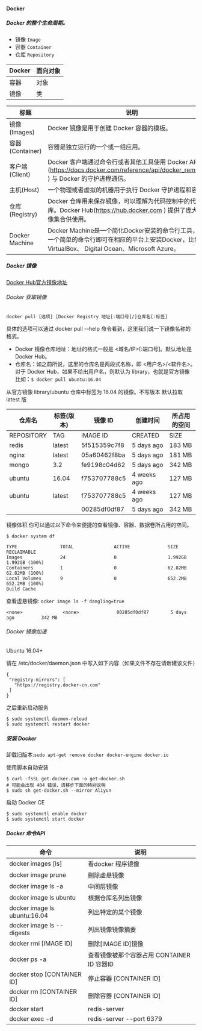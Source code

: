 #### Docker 
##### Docker 的整个生命周期。
- 镜像 `Image`
- 容器 `Container`
- 仓库 `Repository`

Docker  |	面向对象|
|----|----|
容器 	| 对象
镜像 	| 类

标题   |	说明 |
|----|----|
镜像(Images) |	Docker 镜像是用于创建 Docker 容器的模板。
容器(Container) 	|容器是独立运行的一个或一组应用。
客户端(Client) |	Docker 客户端通过命令行或者其他工具使用 Docker API (https://docs.docker.com/reference/api/docker_remote_api ) 与 Docker 的守护进程通信。
主机(Host) |	一个物理或者虚拟的机器用于执行 Docker 守护进程和容器。
仓库(Registry) 	|Docker 仓库用来保存镜像，可以理解为代码控制中的代码仓库。Docker Hub(https://hub.docker.com ) 提供了庞大的镜像集合供使用。
Docker Machine |	Docker Machine是一个简化Docker安装的命令行工具，通过一个简单的命令行即可在相应的平台上安装Docker，比如VirtualBox、 Digital Ocean、Microsoft Azure。


#####  Docker 镜像

[Docker Hub官方镜像地址](https://hub.docker.com/search/?q=&type=image)

###### Docker 获取镜像
```
docker pull [选项] [Docker Registry 地址[:端口号]/]仓库名[:标签]
```
具体的选项可以通过 docker pull --help 命令看到，这里我们说一下镜像名称的格式。
- Docker 镜像仓库地址：地址的格式一般是 <域名/IP>[:端口号]。默认地址是 Docker Hub。
- 仓库名：如之前所说，这里的仓库名是两段式名称，即 <用户名>/<软件名>。对于 Docker Hub，如果不给出用户名，则默认为 library，也就是官方镜像
比如：`$ docker pull ubuntu:16.04` 

从官方镜像 library/ubuntu 仓库中标签为 16.04 的镜像。不写版本 默认拉取 latest 版

仓库名 |  标签(版本) |   镜像 ID   |  创建时间       |   所占用的空间   |  
|----|----|----|----|----|
REPOSITORY |  TAG |   IMAGE ID     |  CREATED      |   SIZE   |  
redis  |  latest  |  5f515359c7f8  |  5 days ago   |  183 MB  |   
nginx  |  latest  |  05a60462f8ba  |  5 days ago   |  181 MB  |   
mongo  |  3.2     |  fe9198c04d62  |  5 days ago   |  342 MB  |   
ubuntu |  16.04   |  f753707788c5  |  4 weeks ago  |  127 MB  |   
ubuntu |  latest  |  f753707788c5  |  4 weeks ago  |  127 MB  |  
<none> |  <none>  |  00285df0df87  |  5 days ago   |  342 MB  | 
    
镜像体积 你可以通过以下命令来便捷的查看镜像、容器、数据卷所占用的空间。
 
```$xslt
$ docker system df

TYPE                TOTAL               ACTIVE              SIZE                RECLAIMABLE
Images              24                  0                   1.992GB             1.992GB (100%)
Containers          1                   0                   62.82MB             62.82MB (100%)
Local Volumes       9                   0                   652.2MB             652.2MB (100%)
Build Cache     
```

查看虚悬镜像: `ocker image ls -f dangling=true`
```$xslt
<none>               <none>              00285df0df87        5 days ago          342 MB
```
###### Docker 镜像加速
 Ubuntu 16.04+
 
 请在 /etc/docker/daemon.json 中写入如下内容（如果文件不存在请新建该文件）
 ```$xslt
{
  "registry-mirrors": [
    "https://registry.docker-cn.com"
  ]
}
```
之后重新启动服务
```$xslt
$ sudo systemctl daemon-reload
$ sudo systemctl restart docker
```


##### 安装 Docker

卸载旧版本:`sudo apt-get remove docker docker-engine docker.io`

使用脚本自动安装
```
$ curl -fsSL get.docker.com -o get-docker.sh
# 可能会出现 404 错误，请移步下面的特别说明
$ sudo sh get-docker.sh --mirror Aliyun
```

启动 Docker CE
```
$ sudo systemctl enable docker
$ sudo systemctl start docker
```

##### Docker 命令API

命令  |	说明 |
|----- |  -----  |
docker images [ls] 	| 看docker 程序镜像
docker image prune  | 刪除虚悬镜像
docker image ls -a  | 中间层镜像
docker image ls ubuntu  | 根据仓库名列出镜像
docker image ls ubuntu:16.04 | 列出特定的某个镜像
docker image ls --digests  | 列出镜像镜像摘要 
docker rmi [IMAGE ID] 	| 删除[IMAGE ID]镜像
docker ps -a  | 查看镜像被那个容器占用  CONTAINER ID  容器ID 
docker stop [CONTAINER ID]| 停止容器 [CONTAINER ID] 
docker rm [CONTAINER ID]  | 删除容器 [CONTAINER ID] 
docker start    |redis-server 
docker exec -d  |redis-server --port 6379  













